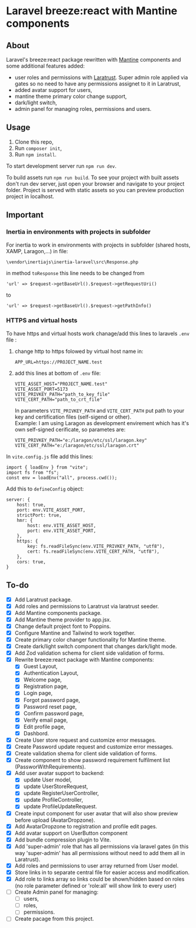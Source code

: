 # Laravel breeze:react with Mantine components

## About

Laravel's breeze:react package rewritten with [Mantine](https://mantine.dev/) components and some additional features added:

-   user roles and permissions with [Laratrust](https://laratrust.santigarcor.me/). Super admin role applied via gates so no need to have any permissions assignet to it in Laratrust,
-   added avatar support for users,
-   mantine theme primary color change support,
-   dark/light switch,
-   admin panel for managing roles, permissions and users.

## Usage

1. Clone this repo,
2. Run `composer init`,
3. Run `npm install`.

To start development server run `npm run dev`.

To build assets run `npm run build`. To see your project with built assets don't run dev server, just open your browser and navigate to your project folder. Project is served with static assets so you can preview production project in localhost.

## Important

### Inertia in environments with projects in subfolder

For inertia to work in environments with projects in subfolder (shared hosts, XAMP, Laragon,...) in file:

    \vendor\inertiajs\inertia-laravel\src\Response.php

in method `toResponse` this line needs to be changed from

    'url' => $request->getBaseUrl().$request->getRequestUri()

to<br/>

    'url' => $request->getBaseUrl().$request->getPathInfo()

### HTTPS and virtual hosts

To have https and virtual hosts work chanage/add this lines to laravels `.env` file :

1.  change http to https folowed by virtual host name in:

        APP_URL=https://PROJECT_NAME.test

2.  add this lines at bottom of `.env` file:

        VITE_ASSET_HOST="PROJECT_NAME.test"
        VITE_ASSET_PORT=5173
        VITE_PRIVKEY_PATH="path_to_key_file"
        VITE_CERT_PATH="path_to_crt_file"

    In parameters `VITE_PRIVKEY_PATH` and `VITE_CERT_PATH` put path to your key and certification files (self-sigend or other).</br>
    Example: I am using Laragon as development envirement which has it's own self-signed cerificate, so parametes are:

        VITE_PRIVKEY_PATH="e:/laragon/etc/ssl/laragon.key"
        VITE_CERT_PATH="e:/laragon/etc/ssl/laragon.crt"

In `vite.config.js` file add this lines:

    import { loadEnv } from "vite";
    import fs from "fs";
    const env = loadEnv("all", process.cwd());

Add this to `defineConfig` object:

    server: {
        host: true,
        port: env.VITE_ASSET_PORT,
        strictPort: true,
        hmr: {
            host: env.VITE_ASSET_HOST,
            port: env.VITE_ASSET_PORT,
        },
        https: {
            key: fs.readFileSync(env.VITE_PRIVKEY_PATH, "utf8"),
            cert: fs.readFileSync(env.VITE_CERT_PATH, "utf8"),
        },
        cors: true,
    }

## To-do

-   [x] Add Laratrust package.
-   [x] Add roles and permissions to Laratrust via laratrust seeder.
-   [x] Add Mantine components package.
-   [x] Add Mantine theme provider to app.jsx.
-   [x] Change default project font to Poppins.
-   [x] Configure Mantine and Tailwind to work together.
-   [x] Create primary color changer functionality for Mantine theme.
-   [x] Create dark/light switch component that changes dark/light mode.
-   [x] Add Zod validation schema for client side validation of forms.
-   [x] Rewrite breeze:react package with Mantine components:
    -   [x] Guest Layout,
    -   [x] Authentication Layout,
    -   [x] Welcome page,
    -   [x] Registration page,
    -   [x] Login page,
    -   [x] Forgot password page,
    -   [x] Password reset page,
    -   [x] Confirm password page,
    -   [x] Verify email page,
    -   [x] Edit profile page,
    -   [x] Dashbord.
-   [x] Create User store request and customize error messages.
-   [x] Create Password update request and customize error messages.
-   [x] Create validation shema for client side validation of forms.
-   [x] Create component to show password requirement fulfilment list (PassworWithRequirements).
-   [x] Add user avatar support to backend:
    -   [x] update User model,
    -   [x] update UserStoreRequest,
    -   [x] update RegisterUserController,
    -   [x] update ProfileController,
    -   [x] update ProfileUpdateRequest.
-   [x] Create input component for user avatar that will also show preview before upload (AvatarDropzone).
-   [x] Add AvatarDropzone to registration and profile edit pages.
-   [x] Add avatar support on UserButton component
-   [x] Add bundle compression plugin to Vite.
-   [x] Add 'super-admin' role that has all permissions via laravel gates (in this way 'super-admin' has all permissions without need to add them all in Laratrust).
-   [x] Add roles and permissions to user array returned from User model.
-   [x] Store links in to separate central file for easier access and modification.
-   [x] Add role to links array so links could be shown/hidden based on roles (no role parameter defined or 'role:all' will show link to every user)
-   [ ] Create Admin panel for managing:
    -   [ ] users,
    -   [ ] roles,
    -   [ ] permissions.
-   [ ] Create pacage from this project.
